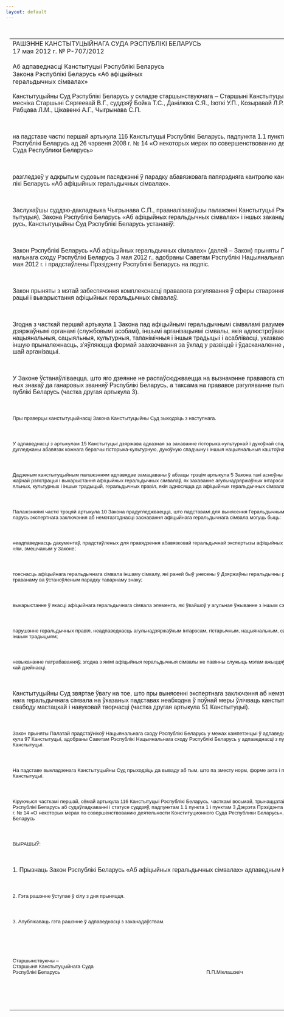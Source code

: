 ```yaml
---
layout: default
---
```


<div style="margin: 0px auto; width: 1000px;">

<div id="flag">

 

</div>

<div id="fixedWidth">

<div id="body">

<div id="columnSpanned">

<div id="content" style="margin: 10px">

<table>
<colgroup>
<col style="width: 100%" />
</colgroup>
<tbody>
<tr class="odd">
<td><div data-align="center" style="text-transform: uppercase;">
Рашэнне Канстытуцыйнага Суда Рэспублікі Беларусь
</div>
<div data-align="center">
17 мая 2012 г. № Р-707/2012
</div>
<div data-align="left" style="width: 400px; margin-top: 20px; margin-bottom: 20px;">
Аб адпаведнасці Канстытуцыі Рэспублікі Беларусь Закона Рэспублікі Беларусь «Аб афіцыйных геральдычных сімвалах»
</div>
<p><span lang="BE" style="font-family: Arial; mso-ansi-language: BE"> </span></p>
<p><span lang="BE" style="font-family: Arial; mso-ansi-language: BE">Канстытуцыйны Суд Рэспублікі Беларусь у складзе старшынствуючага – Старшыні Канстытуцыйнага Суда Міклашэвіча П.П., намесніка Старшыні Сяргеевай В.Г., суддзяў Бойка Т.С., Данілюка С.Я., Ізоткі У.П., Козыравай Л.Р., Марыскіна А.У, Падгрушы В.В., Рабцава Л.М., Цікавенкі А.Г., Чыгрынава С.П.</span></p>
<p><span lang="BE" style="font-family: Arial; mso-ansi-language: BE"></span></p>
<p> </p>
<p><span lang="BE" style="font-family: Arial; mso-ansi-language: BE">на падставе часткі першай артыкула 116 Канстытуцыі Рэспублікі Беларусь, падпункта 1.1 пункта 1 і пункта 3 Дэкрэта Прэзідэнта Рэспублікі Беларусь ад 26 чэрвеня 2008 г. № 14 «О некоторых мерах по совершенствованию деятельности Конституционного Суда Республики Беларусь»</span></p>
<p><span lang="BE" style="font-family: Arial; mso-ansi-language: BE"></span></p>
<p> </p>
<p><span lang="BE" style="font-family: Arial; mso-ansi-language: BE">разгледзеў у адкрытым судовым пасяджэнні ў парадку абавязковага папярэдняга кантролю канстытуцыйнасць Закона Рэспублікі Беларусь «Аб афіцыйных геральдычных сімвалах».</span></p>
<p><span lang="BE" style="font-family: Arial; mso-ansi-language: BE"></span></p>
<p> </p>
<p><span lang="BE" style="font-family: Arial; mso-ansi-language: BE">Заслухаўшы суддзю-дакладчыка Чыгрынава С.П., прааналізаваўшы палажэнні Канстытуцыі Рэспублікі Беларусь (далей – Канстытуцыя), Закона Рэспублікі Беларусь «Аб афіцыйных геральдычных сімвалах» і іншых заканадаўчых актаў Рэспублікі Беларусь, Канстытуцыйны Суд Рэспублікі Беларусь устанавіў:</span></p>
<p><span lang="BE" style="font-family: Arial; mso-ansi-language: BE"></span></p>
<p> </p>
<p><span lang="BE" style="font-family: Arial; mso-ansi-language: BE">Закон Рэспублікі Беларусь «Аб афіцыйных геральдычных сімвалах» (далей – Закон) прыняты Палатай прадстаўнікоў Нацыянальнага сходу Рэспублікі Беларусь 3 мая 2012 г., адобраны Саветам Рэспублікі Нацыянальнага сходу Рэспублікі Беларусь 8 мая 2012 г. і прадстаўлены Прэзідэнту Рэспублікі Беларусь на подпіс.</span></p>
<p><span lang="BE" style="font-family: Arial; mso-ansi-language: BE"></span></p>
<p> </p>
<p><span lang="BE" style="font-family: Arial; mso-ansi-language: BE">Закон прыняты з мэтай забеспячэння комплекснасці прававога рэгулявання ў сферы стварэння, заснавання, дзяржаўнай рэгістрацыі і выкарыстання афіцыйных геральдычных сімвалаў.</span></p>
<p><span lang="BE" style="font-family: Arial; mso-ansi-language: BE"></span></p>
<p> </p>
<p><span lang="BE" style="font-family: Arial; mso-ansi-language: BE">Згодна з часткай першай артыкула 1 Закона пад афіцыйнымі геральдычнымі сімваламі разумеюцца заснаваныя адпаведнымі дзяржаўнымі органамі (службовымі асобамі), іншымі арганізацыямі сімвалы, якія адлюстроўваюць гістарычныя, геаграфічныя, нацыянальныя, сацыяльныя, культурныя, тапанімічныя і іншыя традыцыі і асаблівасці, указваюць на службовую, прафесійную ці іншую прыналежнасць, з’яўляюцца формай заахвочвання за ўклад у развіццё і ўдасканаленне дзейнасці дзяржаўнага органа, іншай арганізацыі.</span></p>
<p><span lang="BE" style="font-family: Arial; mso-ansi-language: BE"></span></p>
<p> </p>
<p><span lang="BE" style="font-family: Arial; mso-ansi-language: BE">У Законе ўстанаўліваецца, што яго дзеянне не распаўсюджваецца на вызначэнне прававога статусу ордэнаў, медалёў і нагрудных знакаў да ганаровых званняў Рэспублікі Беларусь, а таксама на прававое рэгуляванне пытанняў дзяржаўных сімвалаў Рэспублікі Беларусь (частка другая артыкула 3).</span></p>
<p><span lang="BE" style="font-family: Arial; mso-ansi-language: BE"></span></p>
<p> </p>
<p><span lang="BE" style="font-size: 10pt; font-family: Arial; mso-ansi-language: BE">Пры праверцы канстытуцыйнасці Закона Канстытуцыйны Суд зыходзіць з наступнага.</span></p>
<p><span lang="BE" style="font-size: 10pt; font-family: Arial; mso-ansi-language: BE"></span></p>
<p> </p>
<p><span lang="BE" style="font-size: 10pt; font-family: Arial; mso-ansi-language: BE">У адпаведнасці з артыкулам 15 Канстытуцыі дзяржава адказная за захаванне гісторыка-культурнай і духоўнай спадчыны. У артыкуле 54 Канстытуцыі прадугледжаны абавязак кожнага берагчы гісторыка-культурную, духоўную спадчыну і іншыя нацыянальныя каштоўнасці.</span></p>
<p><span lang="BE" style="font-size: 10pt; font-family: Arial; mso-ansi-language: BE"></span></p>
<p> </p>
<p><span lang="BE" style="font-size: 10pt; font-family: Arial; mso-ansi-language: BE">Дадзеным канстытуцыйным палажэнням адпавядае замацаваны ў абзацы трэцім артыкула 5 Закона такі асноўны прынцып стварэння, заснавання, дзяржаўнай рэгістрацыі і выкарыстання афіцыйных геральдычных сімвалаў, як захаванне агульнадзяржаўных інтарэсаў, гістарычных, нацыянальных, сацыяльных, культурных і іншых традыцый, геральдычных правіл, якія адносяцца да афіцыйных геральдычных сімвалаў.</span></p>
<p><span lang="BE" style="font-size: 10pt; font-family: Arial; mso-ansi-language: BE"></span></p>
<p> </p>
<p><span lang="BE" style="font-size: 10pt; font-family: Arial; mso-ansi-language: BE">Палажэннямі часткі трэцяй артыкула 10 Закона прадугледжваецца, што падставамі для вынясення Геральдычным саветам пры Прэзідэнце Рэспублікі Беларусь экспертнага заключэння аб немэтазгоднасці заснавання афіцыйнага геральдычнага сімвала могуць быць:</span></p>
<p><span lang="BE" style="font-size: 10pt; font-family: Arial; mso-ansi-language: BE"></span></p>
<p> </p>
<p><span lang="BE" style="font-size: 10pt; font-family: Arial; mso-ansi-language: BE">неадпаведнасць дакументаў, прадстаўленых для правядзення абавязковай геральдычнай экспертызы афіцыйных геральдычных сімвалаў, патрабаванням, змешчаным у Законе;</span></p>
<p><span lang="BE" style="font-size: 10pt; font-family: Arial; mso-ansi-language: BE"></span></p>
<p> </p>
<p><span lang="BE" style="font-size: 10pt; font-family: Arial; mso-ansi-language: BE">тоеснасць афіцыйнага геральдычнага сімвала іншаму сімвалу, які раней быў унесены ў Дзяржаўны геральдычны рэгістр Рэспублікі Беларусь, або зарэгістраванаму ва ўстаноўленым парадку таварнаму знаку;</span></p>
<p><span lang="BE" style="font-size: 10pt; font-family: Arial; mso-ansi-language: BE"></span></p>
<p> </p>
<p><span lang="BE" style="font-size: 10pt; font-family: Arial; mso-ansi-language: BE">выкарыстанне ў якасці афіцыйнага геральдычнага сімвала элемента, які ўвайшоў у агульнае ўжыванне з іншым сэнсам;</span></p>
<p><span lang="BE" style="font-size: 10pt; font-family: Arial; mso-ansi-language: BE"></span></p>
<p> </p>
<p><span lang="BE" style="font-size: 10pt; font-family: Arial; mso-ansi-language: BE">парушэнне геральдычных правіл, неадпаведнасць агульнадзяржаўным інтарэсам, гістарычным, нацыянальным, сацыяльным, культурным, прафесійным і іншым традыцыям;</span></p>
<p><span lang="BE" style="font-size: 10pt; font-family: Arial; mso-ansi-language: BE"></span></p>
<p> </p>
<p><span lang="BE" style="font-size: 10pt; font-family: Arial; mso-ansi-language: BE">невыкананне патрабаванняў, згодна з якімі афіцыйныя геральдычныя сімвалы не павінны служыць мэтам ажыццяўлення прапаганды вайны ці экстрэмісцкай дзейнасці.</span></p>
<p><span lang="BE" style="font-size: 10pt; font-family: Arial; mso-ansi-language: BE"></span></p>
<p> </p>
<p><span lang="BE" style="font-family: Arial; mso-ansi-language: BE">Канстытуцыйны Суд звяртае ўвагу на тое, што пры вынясенні экспертнага заключэння аб немэтазгоднасці заснавання афіцыйнага геральдычнага сімвала на ўказаных падставах неабходна ў поўнай меры ўлічваць канстытуцыйнае права грамадзян на свабоду мастацкай і навуковай творчасці (частка другая артыкула 51 Канстытуцыі).</span></p>
<p><span lang="BE" style="font-family: Arial; mso-ansi-language: BE"></span></p>
<p> </p>
<p><span lang="BE" style="font-size: 10pt; font-family: Arial; mso-ansi-language: BE">Закон прыняты Палатай прадстаўнікоў Нацыянальнага сходу Рэспублікі Беларусь у межах кампетэнцыі ў адпаведнасці з пунктам 2 часткі першай артыкула 97 Канстытуцыі, адобраны Саветам Рэспублікі Нацыянальнага сходу Рэспублікі Беларусь у адпаведнасці з пунктам 1 часткі першай артыкула 98 Канстытуцыі.</span></p>
<p><span lang="BE" style="font-size: 10pt; font-family: Arial; mso-ansi-language: BE"></span></p>
<p> </p>
<p><span lang="BE" style="font-size: 10pt; font-family: Arial; mso-ansi-language: BE">На падставе выкладзенага Канстытуцыйны Суд прыходзіць да вываду аб тым, што па зместу норм, форме акта і парадку прыняцця Закон адпавядае Канстытуцыі.</span></p>
<p><span lang="BE" style="font-size: 10pt; font-family: Arial; mso-ansi-language: BE"></span></p>
<p> </p>
<p><span lang="BE" style="font-size: 10pt; font-family: Arial; mso-ansi-language: BE">Кіруючыся часткамі першай, сёмай артыкула 116 Канстытуцыі Рэспублікі Беларусь, часткамі восьмай, трынаццатай, чатырнаццатай артыкула 24 Кодэкса Рэспублікі Беларусь аб судаўладкаванні і статусе суддзяў, падпунктам 1.1 пункта 1 і пунктам 3 Дэкрэта Прэзідэнта Рэспублікі Беларусь ад 26 чэрвеня 2008 г. № 14 «О некоторых мерах по совершенствованию деятельности Конституционного Суда Республики Беларусь», Канстытуцыйны Суд Рэспублікі Беларусь</span></p>
<p><span lang="BE" style="font-size: 10pt; font-family: Arial; mso-ansi-language: BE"></span></p>
<p> </p>
<p><span lang="BE" style="font-size: 10pt; font-family: Arial; mso-ansi-language: BE">ВЫРАШЫЎ:</span></p>
<p><strong><span lang="BE" style="font-size: 10pt; font-family: Arial; mso-ansi-language: BE"></span></strong></p>
<p> </p>
<p><span lang="BE" style="font-family: Arial; mso-ansi-language: BE">1.</span><span style="font-family: Arial"> </span><span lang="BE" style="font-family: Arial; mso-ansi-language: BE">Прызнаць Закон Рэспублікі Беларусь «Аб афіцыйных геральдычных сімвалах» адпаведным Канстытуцыі Рэспублікі Беларусь.</span></p>
<p><span lang="BE" style="font-family: Arial; mso-ansi-language: BE"></span></p>
<p> </p>
<p><span lang="BE" style="font-size: 10pt; font-family: Arial; mso-ansi-language: BE">2. Гэта рашэнне ўступае ў сілу з дня прыняцця.</span></p>
<p><span lang="BE" style="font-size: 10pt; font-family: Arial; mso-ansi-language: BE"></span></p>
<p> </p>
<p><span lang="BE" style="font-size: 10pt; font-family: Arial; mso-ansi-language: BE">3. Апублікаваць гэта рашэнне ў адпаведнасці з заканадаўствам.</span></p>
<p><span lang="BE" style="font-size: 10pt; font-family: Arial; mso-ansi-language: BE"></span></p>
<p> </p>
<p><span lang="BE" style="font-size: 10pt; font-family: Arial; mso-ansi-language: BE"></span></p>
<p> </p>
<p><span lang="BE" style="font-size: 10pt; font-family: Arial; mso-ansi-language: BE">Старшынствуючы –<br />
Старшыня Канстытуцыйнага Суда<br />
Рэспублікі Беларусь<span style="mso-tab-count: 4">                                       </span><span style="mso-tab-count: 1">            </span><span style="mso-tab-count: 1">            </span><span style="mso-tab-count: 3">                                   </span><span style="mso-spacerun: yes">  </span><span style="mso-spacerun: yes"> </span><span style="mso-spacerun: yes">   </span>П.П.Міклашэвіч</span></p>
<p> </p>
<p> </p></td>
</tr>
</tbody>
</table>

</div>

<div class="terminator">

 

</div>

</div>

</div>

</div>

</div>
